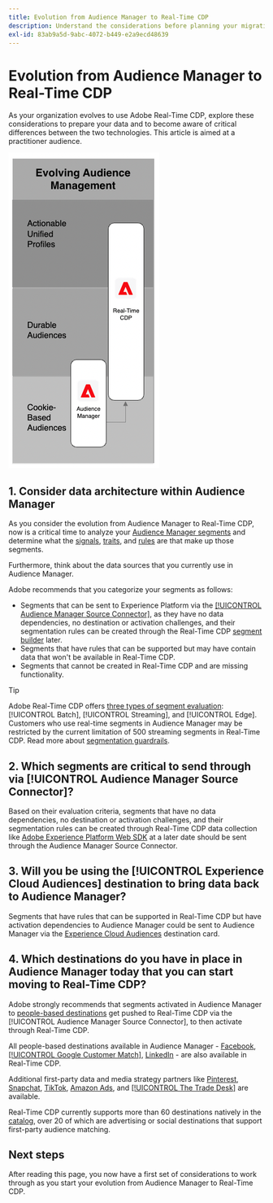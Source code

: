 ```yaml
---
title: Evolution from Audience Manager to Real-Time CDP
description: Understand the considerations before planning your migration from Audience Manager to Adobe Real-Time CDP.
exl-id: 83ab9a5d-9abc-4072-b449-e2a9ecd48639
---
```

# Evolution from Audience Manager to Real-Time CDP

As your organization evolves to use Adobe Real-Time CDP, explore these considerations to prepare your data and to become aware of critical differences between the two technologies. This article is aimed at a practitioner audience.

![Audience Manager to Real-Time CDP evolution diagram](/help/rtcdp/assets/aam-to-rtcdp-evolution.png)

## 1. Consider data architecture within Audience Manager

As you consider the evolution from Audience Manager to Real-Time CDP, now is a critical time to analyze your [Audience Manager segments](https://experienceleague.adobe.com/docs/audience-manager/user-guide/features/segments/segments-purpose.html) and determine what the [signals](https://experienceleague.adobe.com/docs/audience-manager/user-guide/features/data-explorer/data-explorer-understanding-signals.html), [traits](https://experienceleague.adobe.com/docs/audience-manager/user-guide/features/traits/trait-details-page.html), and [rules](https://experienceleague.adobe.com/docs/audience-manager/user-guide/features/segments/segment-builder.html#segment-builder-section) are that make up those segments.

Furthermore, think about the data sources that you currently use in Audience Manager.

Adobe recommends that you categorize your segments as follows: 

* Segments that can be sent to Experience Platform via the [[!UICONTROL Audience Manager Source Connector]](/help/sources/connectors/adobe-applications/audience-manager.md), as they have no data dependencies, no destination or activation challenges, and their segmentation rules can be created through the Real-Time CDP [segment builder](/help/segmentation/ui/segment-builder.md) later. 
* Segments that have rules that can be supported but may have contain data that won't be available in Real-Time CDP.
* Segments that cannot be created in Real-Time CDP and are missing functionality.

>[!TIP]
>
>Adobe Real-Time CDP offers [three types of segment evaluation](/help/segmentation/home.md#evaluate-segments): [!UICONTROL Batch], [!UICONTROL Streaming], and [!UICONTROL Edge]. Customers who use real-time segments in Audience Manager may be restricted by the current limitation of 500 streaming segments in Real-Time CDP. Read more about [segmentation guardrails](/help/profile/guardrails.md).

## 2. Which segments are critical to send through via [!UICONTROL Audience Manager Source Connector]?

Based on their evaluation criteria, segments that have no data dependencies, no destination or activation challenges, and their segmentation rules can be created through Real-Time CDP data collection like [Adobe Experience Platform Web SDK](/help/web-sdk/faq.md) at a later date should be sent through the Audience Manager Source Connector.

## 3. Will you be using the [!UICONTROL Experience Cloud Audiences] destination to bring data back to Audience Manager?

Segments that have rules that can be supported in Real-Time CDP but have activation dependencies to Audience Manager could be sent to Audience Manager via the [Experience Cloud Audiences](/help/destinations/catalog/adobe/experience-cloud-audiences.md) destination card.

## 4. Which destinations do you have in place in Audience Manager today that you can start moving to Real-Time CDP?

Adobe strongly recommends that segments activated in Audience Manager to [people-based destinations](https://experienceleague.adobe.com/docs/audience-manager/user-guide/features/destinations/people-based/people-based-destinations-overview.html) get pushed to Real-Time CDP via the [!UICONTROL Audience Manager Source Connector], to then activate through Real-Time CDP. 

All people-based destinations available in Audience Manager - [Facebook](/help/destinations/catalog/social/facebook.md), [[!UICONTROL Google Customer Match]](/help/destinations/catalog/advertising/google-customer-match.md), [LinkedIn](/help/destinations/catalog/social/linkedin.md) - are also available in Real-Time CDP.

Additional first-party data and media strategy partners like [Pinterest](/help/destinations/catalog/advertising/pinterest.md), [Snapchat](/help/destinations/catalog/advertising/snap-inc.md), [TikTok](/help/destinations/catalog/social/tiktok.md), [Amazon Ads](/help/destinations/catalog/advertising/amazon-ads.md), and [[!UICONTROL The Trade Desk]](/help/destinations/catalog/advertising/tradedesk.md) are available. 

Real-Time CDP currently supports more than 60 destinations natively in the [catalog](/help/destinations/catalog/overview.md), over 20 of which are advertising or social destinations that support first-party audience matching.

## Next steps

After reading this page, you now have a first set of considerations to work through as you start your evolution from Audience Manager to Real-Time CDP.
